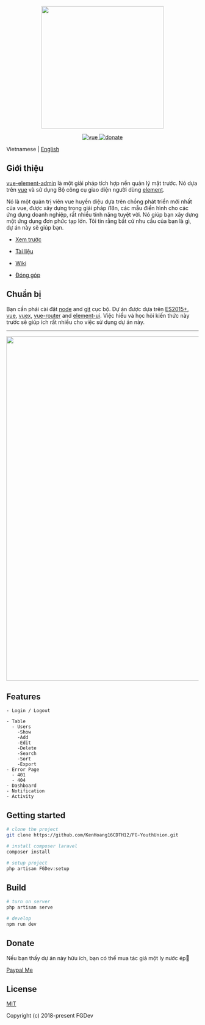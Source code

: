 <p align="center">
  <!-- Logo -->
  <img width="320" src="https://image.ibb.co/g8MGNf/FGDev-Logo.png">
</p>

<p align="center">
  <a href="https://github.com/vuejs/vue">
    <img src="https://img.shields.io/badge/vue-2.5.17-brightgreen.svg" alt="vue">
  </a>
  <a href="https://www.paypal.me/KenHoangDev">
    <img src="https://img.shields.io/badge/%24-donate-ff69b4.svg" alt="donate">
  </a>
</p>

Vietnamese | [English](./README.md)

## Giới thiệu

[vue-element-admin](http://panjiachen.github.io/vue-element-admin) là một giải pháp tích hợp nền quản lý mặt trước. Nó dựa trên [vue](https://github.com/vuejs/vue) và sử dụng Bộ công cụ giao diện người dùng [element](https://github.com/ElemeFE/element).

Nó là một quản trị viên vue huyền diệu dựa trên chồng phát triển mới nhất của vue, được xây dựng trong giải pháp i18n, các mẫu điển hình cho các ứng dụng doanh nghiệp, rất nhiều tính năng tuyệt vời. Nó giúp bạn xây dựng một ứng dụng đơn phức tạp lớn. Tôi tin rằng bất cứ nhu cầu của bạn là gì, dự án này sẽ giúp bạn.

- [Xem trước](#)

- [Tài liệu](#)

- [Wiki](#)

- [Đóng góp](https://www.paypal.me/KenHoangDev)

## Chuẩn bị

Bạn cần phải cài đặt [node](http://nodejs.org/) and [git](https://git-scm.com/) cục bộ. Dự án được dựa trên [ES2015+](http://es6.ruanyifeng.com/), [vue](https://cn.vuejs.org/index.html), [vuex](https://vuex.vuejs.org/zh-cn/), [vue-router](https://router.vuejs.org/zh-cn/) and [element-ui](https://github.com/ElemeFE/element).
Việc hiểu và học hỏi kiến thức này trước sẽ giúp ích rất nhiều cho việc sử dụng dự án này.

---

 <p align="center">
  <img width="900" src="https://image.ibb.co/cVq48L/dashboard.png">
</p>

## Features

```
- Login / Logout

- Table
  - Users
    -Show
    -Add
    -Edit
    -Delete
    -Search
    -Sort
    -Export
- Error Page
  - 401
  - 404
- Dashboard
- Notification
- Activity
```

## Getting started

```bash
# clone the project
git clone https://github.com/KenHoang16CDTH12/FG-YouthUnion.git

# install composer laravel
composer install

# setup project
php artisan FGDev:setup
```

## Build

```bash
# turn on server
php artisan serve

# develop
npm run dev
```

## Donate

Nếu bạn thấy dự án này hữu ích, bạn có thể mua tác giả một ly nước ép:tropical_drink:

[Paypal Me](https://www.paypal.me/KenHoangDev)

## License

[MIT](#)

Copyright (c) 2018-present FGDev
